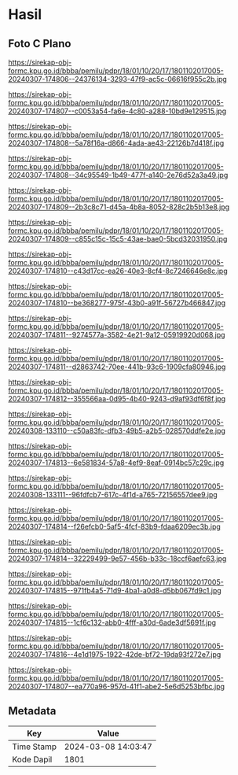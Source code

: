 # Hasil

## Foto C Plano

https://sirekap-obj-formc.kpu.go.id/bbba/pemilu/pdpr/18/01/10/20/17/1801102017005-20240307-174806--24376134-3293-47f9-ac5c-06616f955c2b.jpg

https://sirekap-obj-formc.kpu.go.id/bbba/pemilu/pdpr/18/01/10/20/17/1801102017005-20240307-174807--c0053a54-fa6e-4c80-a288-10bd9e129515.jpg

https://sirekap-obj-formc.kpu.go.id/bbba/pemilu/pdpr/18/01/10/20/17/1801102017005-20240307-174808--5a78f16a-d866-4ada-ae43-22126b7d418f.jpg

https://sirekap-obj-formc.kpu.go.id/bbba/pemilu/pdpr/18/01/10/20/17/1801102017005-20240307-174808--34c95549-1b49-477f-a140-2e76d52a3a49.jpg

https://sirekap-obj-formc.kpu.go.id/bbba/pemilu/pdpr/18/01/10/20/17/1801102017005-20240307-174809--2b3c8c71-d45a-4b8a-8052-828c2b5b13e8.jpg

https://sirekap-obj-formc.kpu.go.id/bbba/pemilu/pdpr/18/01/10/20/17/1801102017005-20240307-174809--c855c15c-15c5-43ae-bae0-5bcd32031950.jpg

https://sirekap-obj-formc.kpu.go.id/bbba/pemilu/pdpr/18/01/10/20/17/1801102017005-20240307-174810--c43d17cc-ea26-40e3-8cf4-8c7246646e8c.jpg

https://sirekap-obj-formc.kpu.go.id/bbba/pemilu/pdpr/18/01/10/20/17/1801102017005-20240307-174810--be368277-975f-43b0-a91f-56727b466847.jpg

https://sirekap-obj-formc.kpu.go.id/bbba/pemilu/pdpr/18/01/10/20/17/1801102017005-20240307-174811--9274577a-3582-4e21-9a12-05919920d068.jpg

https://sirekap-obj-formc.kpu.go.id/bbba/pemilu/pdpr/18/01/10/20/17/1801102017005-20240307-174811--d2863742-70ee-441b-93c6-1909cfa80946.jpg

https://sirekap-obj-formc.kpu.go.id/bbba/pemilu/pdpr/18/01/10/20/17/1801102017005-20240307-174812--355566aa-0d95-4b40-9243-d9af93df6f8f.jpg

https://sirekap-obj-formc.kpu.go.id/bbba/pemilu/pdpr/18/01/10/20/17/1801102017005-20240308-133110--c50a83fc-dfb3-49b5-a2b5-028570ddfe2e.jpg

https://sirekap-obj-formc.kpu.go.id/bbba/pemilu/pdpr/18/01/10/20/17/1801102017005-20240307-174813--6e581834-57a8-4ef9-8eaf-0914bc57c29c.jpg

https://sirekap-obj-formc.kpu.go.id/bbba/pemilu/pdpr/18/01/10/20/17/1801102017005-20240308-133111--96fdfcb7-617c-4f1d-a765-72156557dee9.jpg

https://sirekap-obj-formc.kpu.go.id/bbba/pemilu/pdpr/18/01/10/20/17/1801102017005-20240307-174814--f26efcb0-5af5-4fcf-83b9-fdaa6209ec3b.jpg

https://sirekap-obj-formc.kpu.go.id/bbba/pemilu/pdpr/18/01/10/20/17/1801102017005-20240307-174814--32229499-9e57-456b-b33c-18ccf6aefc63.jpg

https://sirekap-obj-formc.kpu.go.id/bbba/pemilu/pdpr/18/01/10/20/17/1801102017005-20240307-174815--971fb4a5-71d9-4ba1-a0d8-d5bb067fd9c1.jpg

https://sirekap-obj-formc.kpu.go.id/bbba/pemilu/pdpr/18/01/10/20/17/1801102017005-20240307-174815--1cf6c132-abb0-4fff-a30d-6ade3df5691f.jpg

https://sirekap-obj-formc.kpu.go.id/bbba/pemilu/pdpr/18/01/10/20/17/1801102017005-20240307-174816--4e1d1975-1922-42de-bf72-19da93f272e7.jpg

https://sirekap-obj-formc.kpu.go.id/bbba/pemilu/pdpr/18/01/10/20/17/1801102017005-20240307-174807--ea770a96-957d-41f1-abe2-5e6d5253bfbc.jpg


## Metadata

| Key        | Value               |
| ---------- | ------------------- |
| Time Stamp | 2024-03-08 14:03:47 |
| Kode Dapil | 1801                |



